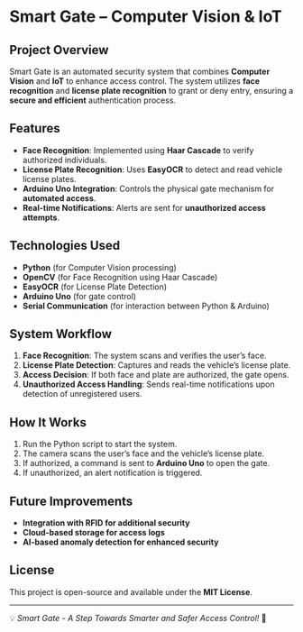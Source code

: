 # Smart Gate – Computer Vision & IoT  

##  Project Overview  
Smart Gate is an automated security system that combines **Computer Vision** and **IoT** to enhance access control. The system utilizes **face recognition** and **license plate recognition** to grant or deny entry, ensuring a **secure and efficient** authentication process.  

##  Features  
- **Face Recognition**: Implemented using **Haar Cascade** to verify authorized individuals.  
- **License Plate Recognition**: Uses **EasyOCR** to detect and read vehicle license plates.  
- **Arduino Uno Integration**: Controls the physical gate mechanism for **automated access**.  
- **Real-time Notifications**: Alerts are sent for **unauthorized access attempts**.  

##  Technologies Used  
- **Python** (for Computer Vision processing)  
- **OpenCV** (for Face Recognition using Haar Cascade)  
- **EasyOCR** (for License Plate Detection)  
- **Arduino Uno** (for gate control)  
- **Serial Communication** (for interaction between Python & Arduino)  

##  System Workflow  
1. **Face Recognition**: The system scans and verifies the user’s face.  
2. **License Plate Detection**: Captures and reads the vehicle’s license plate.  
3. **Access Decision**: If both face and plate are authorized, the gate opens.  
4. **Unauthorized Access Handling**: Sends real-time notifications upon detection of unregistered users.  

##  How It Works  
1. Run the Python script to start the system.  
2. The camera scans the user’s face and the vehicle’s license plate.  
3. If authorized, a command is sent to **Arduino Uno** to open the gate.  
4. If unauthorized, an alert notification is triggered.  

##  Future Improvements  
- **Integration with RFID for additional security**  
- **Cloud-based storage for access logs**  
- **AI-based anomaly detection for enhanced security**  

##  License  
This project is open-source and available under the **MIT License**.  

---

💡 *Smart Gate - A Step Towards Smarter and Safer Access Control!* 🚀  
